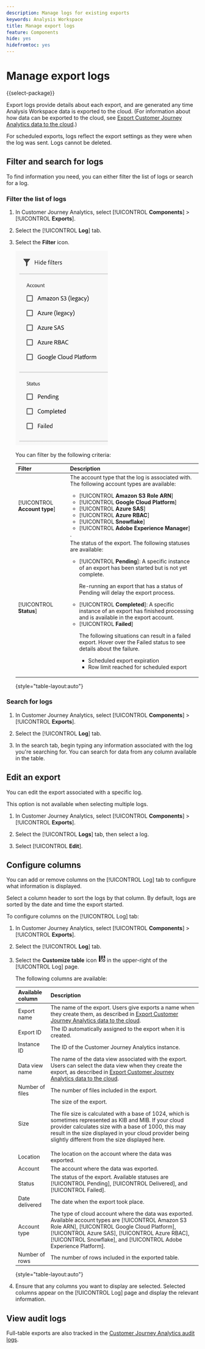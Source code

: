 ```yaml
---
description: Manage logs for existing exports
keywords: Analysis Workspace
title: Manage export logs
feature: Components
hide: yes
hidefromtoc: yes
---
```

# Manage export logs

{{select-package}}

Export logs provide details about each export, and are generated any time Analysis Workspace data is exported to the cloud. (For information about how data can be exported to the cloud, see [Export Customer Journey Analytics data to the cloud](/help/analysis-workspace/export/export-cloud.md).) 

For scheduled exports, logs reflect the export settings as they were when the log was sent. Logs cannot be deleted.

## Filter and search for logs

To find information you need, you can either filter the list of logs or search for a log.

### Filter the list of logs

1. In Customer Journey Analytics, select [!UICONTROL **Components**] > [!UICONTROL **Exports**].

1. Select the [!UICONTROL **Log**] tab.

1. Select the **Filter** icon.

   ![Filter information](assets/export-log-filters.png)

   You can filter by the following criteria:

   |Filter | Description |
   |---------|----------|
   | [!UICONTROL **Account type**] | The account type that the log is associated with. The following account types are available: <ul><li>[!UICONTROL **Amazon S3 Role ARN**]</li><li>[!UICONTROL **Google Cloud Platform**]</li><li>[!UICONTROL **Azure SAS**]</li><li>[!UICONTROL **Azure RBAC**]</li><li>[!UICONTROL **Snowflake**]</li><li>[!UICONTROL **Adobe Experience Manager**]</li></ul>. | 
   | [!UICONTROL **Status**] | The status of the export. The following statuses are available: <ul><li>[!UICONTROL **Pending**]: A specific instance of an export has been started but is not yet complete.<p>Re-running an export that has a status of Pending will delay the export process.</p></li><li>[!UICONTROL **Completed**]: A specific instance of an export has finished processing and is available in the export account.</li><li>[!UICONTROL **Failed**]<p>The following situations can result in a failed export. Hover over the Failed status to see details about the failure. <ul><li>Scheduled export expiration</li><li>Row limit reached for scheduled export </li></ul> </p></li></ul> | 

   {style="table-layout:auto"}

### Search for logs

1. In Customer Journey Analytics, select [!UICONTROL **Components**] > [!UICONTROL **Exports**].

1. Select the [!UICONTROL **Log**] tab.

1. In the search tab, begin typing any information associated with the log you're searching for. You can search for data from any column available in the table. 

<!-- removed for MVP: Retry an export You can re-run the export associated with the selected log, using the data as it was on the day the log was originally exported. This is useful when selecting a log that show a failed export or when selecting a log that was accidentally deleted. 

Retrying an export that has a status of Pending will delay the export process.

This option is not available when selecting multiple logs. -->

<!-- 1. In Customer Journey Analytics, select [!UICONTROL **Components**] > [!UICONTROL **Exports**].

1. Select the [!UICONTROL **Logs**] tab, then select a log.

1. Select [!UICONTROL **Retry**]. -->
   
## Edit an export

You can edit the export associated with a specific log.

This option is not available when selecting multiple logs.

1. In Customer Journey Analytics, select [!UICONTROL **Components**] > [!UICONTROL **Exports**].

1. Select the [!UICONTROL **Logs**] tab, then select a log.

   <!-- add screenshot? -->

1. Select [!UICONTROL **Edit**].

## Configure columns

You can add or remove columns on the [!UICONTROL Log] tab to configure what information is displayed.

Select a column header to sort the logs by that column. By default, logs are sorted by the date and time the export started.

To configure columns on the [!UICONTROL Log] tab:

1. In Customer Journey Analytics, select [!UICONTROL **Components**] > [!UICONTROL **Exports**].

1. Select the [!UICONTROL **Log**] tab.

1. Select the **Customize table** icon ![customize table](assets/customize-table-icon.png) in the upper-right of the [!UICONTROL Log] page.

   The following columns are available:

   |Available column | Description |
   |---------|----------|
   | Export name | The name of the export. Users give exports a name when they create them, as described in [Export Customer Journey Analytics data to the cloud](/help/analysis-workspace/export/export-cloud.md). | 
   | Export ID | The ID automatically assigned to the export when it is created. <!-- True? --> | 
   | Instance ID | The ID of the Customer Journey Analytics instance. <!-- True? --> |
   | Data view name | The name of the data view associated with the export. Users can select the data view when they create the export, as described in [Export Customer Journey Analytics data to the cloud](/help/analysis-workspace/export/export-cloud.md). |
   | Number of files | The number of files included in the export. |
   | Size | The size of the export.<p>The file size is calculated with a base of 1024, which is sometimes represented as KIB and MIB. If your cloud provider calculates size with a base of 1000, this may result in the size displayed in your cloud provider being slightly different from the size displayed here.</p> |
   | Location | The location on the account where the data was exported. |
   | Account | The account where the data was exported. |
   | Status | The status of the export. Available statuses are [!UICONTROL Pending], [!UICONTROL Delivered], and [!UICONTROL Failed]. |
   | Date delivered | The date when the export took place. |
   | Account type | The type of cloud account where the data was exported. Available account types are [!UICONTROL Amazon S3 Role ARN], [!UICONTROL Google Cloud Platform], [!UICONTROL Azure SAS], [!UICONTROL Azure RBAC], [!UICONTROL Snowflake], and [!UICONTROL Adobe Experience Platform]. |
   | Number of rows | The number of rows included in the exported table. |

   {style="table-layout:auto"}

1. Ensure that any columns you want to display are selected. Selected columns appear on the [!UICONTROL Log] page and display the relevant information.

## View audit logs

Full-table exports are also tracked in the [Customer Journey Analytics audit logs](/help/privacy/audit-log.md). <!-- Need to see what the Component Type for full-table export will be and add it here. Also, under "Event type captured by audit logs" there would be a new event type called "Full-table export". 4 actions would be "Create, Delete, Edit, Export" and "API_Request"? Also information about the locations. Probably have a different component for the location credentials.-->